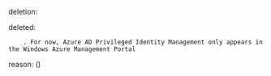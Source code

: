 deletion:

deleted:

		. For now, Azure AD Privileged Identity Management only appears in the Windows Azure Management Portal

reason: ()


